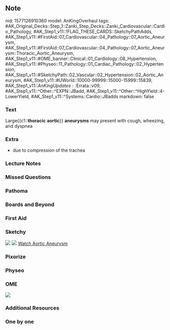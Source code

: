## Note
nid: 1577126910360
model: AnKingOverhaul
tags: #AK_Original_Decks::Step_1::Zanki_Step_Decks::Zanki_Cardiovascular::Cardio_Pathology, #AK_Step1_v11::!FLAG_THESE_CARDS::SketchyPathAdds, #AK_Step1_v11::#FirstAid::07_Cardiovascular::04_Pathology::07_Aortic_Aneurysm, #AK_Step1_v11::#FirstAid::07_Cardiovascular::04_Pathology::07_Aortic_Aneurysm::Thoracic_Aortic_Aneurysm, #AK_Step1_v11::#OME_banner::Clinical::01_Cardiology::08_Hypertension, #AK_Step1_v11::#Physeo::11_Pathology::01_Cardiac_Pathology::02_Hypertension, #AK_Step1_v11::#SketchyPath::02_Vascular::02_Hypertension::02_Aortic_Aneurysm, #AK_Step1_v11::#UWorld::10000-99999::15000-15999::15839, #AK_Step1_v11::$AnKingUpdates::$Errata::v09, #AK_Step1_v11::^Other::^EXPN::JBadd, #AK_Step1_v11::^Other::^HighYield::4-LowerYield, #AK_Step1_v11::^Systems::Cardio::JBadds
markdown: false

### Text
Large{{c1::<b>thoracic</b> <b>aortic</b>}} <b>aneurysms</b> may
present with cough, wheezing, and dyspnea

### Extra
* due to compression of the trachea

### Lecture Notes


### Missed Questions


### Pathoma


### Boards and Beyond


### First Aid


### Sketchy
<img src=
"SketchyMedical%202019-12-22%2017-28-23_1566160514431.jpg">
<img src="Zoverall%20picture%20(9)_1566160514431.jpg"> <a href=
"https://dashboard.sketchy.com/study/medical/courses/medical-pathophysiology/units/medical-pathophysiology-vascular/videos/medical-pathophysiology-vascular-hypertension-aortic-aneurysm?utm_source=anki&utm_medium=partnership&utm_campaign=february_update&utm_content=medical">
Watch Aortic Aneurysm</a>

### Pixorize


### Physeo


### OME
<div class="ome-widget">
  <a href=
  "https://onlinemeded.org/spa/cardiology/hypertension/acquire?ref=anki">
  <img src="_OME_AnkiFlashcards_Lesson_5.png"></a>
</div>

### Additional Resources


### One by one

